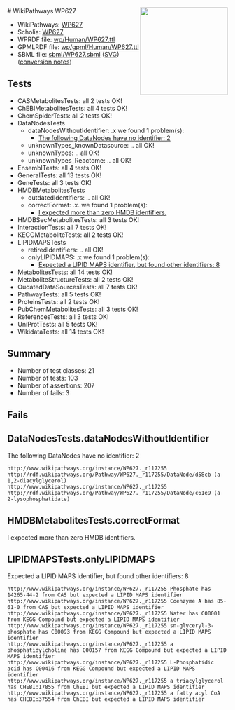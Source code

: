 <img style="float: right; width: 200px" src="../logo.png" />
# WikiPathways WP627

* WikiPathways: [WP627](https://identifiers.org/wikipathways:WP627)
* Scholia: [WP627](https://scholia.toolforge.org/wikipathways/WP627)
* WPRDF file: [wp/Human/WP627.ttl](../wp/Human/WP627.ttl)
* GPMLRDF file: [wp/gpml/Human/WP627.ttl](../wp/gpml/Human/WP627.ttl)
* SBML file: [sbml/WP627.sbml](../sbml/WP627.sbml) ([SVG](../sbml/WP627.svg)) ([conversion notes](../sbml/WP627.txt))

## Tests
* CASMetabolitesTests: all 2 tests OK!
* ChEBIMetabolitesTests: all 4 tests OK!
* ChemSpiderTests: all 2 tests OK!
* DataNodesTests
    * dataNodesWithoutIdentifier: .x we found 1 problem(s):
        * [The following DataNodes have no identifier: 2](#d2d32fa1)
    * unknownTypes_knownDatasource: .. all OK!
    * unknownTypes: .. all OK!
    * unknownTypes_Reactome: .. all OK!
* EnsemblTests: all 4 tests OK!
* GeneralTests: all 13 tests OK!
* GeneTests: all 3 tests OK!
* HMDBMetabolitesTests
    * outdatedIdentifiers: .. all OK!
    * correctFormat: .x. we found 1 problem(s):
        * [I expected more than zero HMDB identifiers.](#ad154c1e)
* HMDBSecMetabolitesTests: all 3 tests OK!
* InteractionTests: all 7 tests OK!
* KEGGMetaboliteTests: all 2 tests OK!
* LIPIDMAPSTests
    * retiredIdentifiers: .. all OK!
    * onlyLIPIDMAPS: .x we found 1 problem(s):
        * [Expected a LIPID MAPS identifier, but found other identifiers: 8](#48cc60bf)
* MetabolitesTests: all 14 tests OK!
* MetaboliteStructureTests: all 2 tests OK!
* OudatedDataSourcesTests: all 7 tests OK!
* PathwayTests: all 5 tests OK!
* ProteinsTests: all 2 tests OK!
* PubChemMetabolitesTests: all 3 tests OK!
* ReferencesTests: all 3 tests OK!
* UniProtTests: all 5 tests OK!
* WikidataTests: all 14 tests OK!


## Summary

* Number of test classes: 21
* Number of tests: 103
* Number of assertions: 207
* Number of fails: 3

## Fails

<a name="d2d32fa1" />

## DataNodesTests.dataNodesWithoutIdentifier

The following DataNodes have no identifier: 2
```
http://www.wikipathways.org/instance/WP627._r117255 http://rdf.wikipathways.org/Pathway/WP627._r117255/DataNode/d58cb (a 1,2-diacylglycerol)
http://www.wikipathways.org/instance/WP627._r117255 http://rdf.wikipathways.org/Pathway/WP627._r117255/DataNode/c61e9 (a 2-lysophosphatidate)
```

<a name="ad154c1e" />

## HMDBMetabolitesTests.correctFormat

I expected more than zero HMDB identifiers.
<a name="48cc60bf" />

## LIPIDMAPSTests.onlyLIPIDMAPS

Expected a LIPID MAPS identifier, but found other identifiers: 8
```
http://www.wikipathways.org/instance/WP627._r117255 Phosphate has 14265-44-2 from CAS but expected a LIPID MAPS identifier
http://www.wikipathways.org/instance/WP627._r117255 Coenzyme A has 85-61-0 from CAS but expected a LIPID MAPS identifier
http://www.wikipathways.org/instance/WP627._r117255 Water has C00001 from KEGG Compound but expected a LIPID MAPS identifier
http://www.wikipathways.org/instance/WP627._r117255 sn-glyceryl-3-phosphate has C00093 from KEGG Compound but expected a LIPID MAPS identifier
http://www.wikipathways.org/instance/WP627._r117255 a phosphatidylcholine has C00157 from KEGG Compound but expected a LIPID MAPS identifier
http://www.wikipathways.org/instance/WP627._r117255 L-Phosphatidic acid has C00416 from KEGG Compound but expected a LIPID MAPS identifier
http://www.wikipathways.org/instance/WP627._r117255 a triacylglycerol has CHEBI:17855 from ChEBI but expected a LIPID MAPS identifier
http://www.wikipathways.org/instance/WP627._r117255 a fatty acyl CoA has CHEBI:37554 from ChEBI but expected a LIPID MAPS identifier
```


